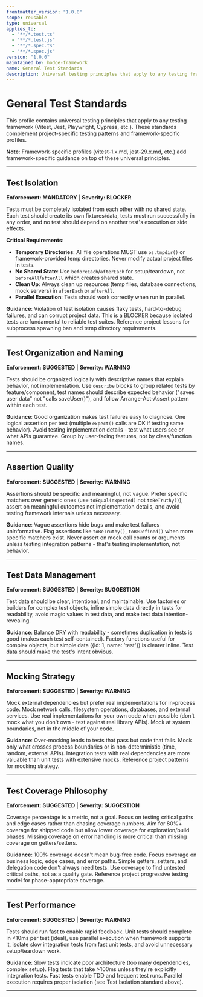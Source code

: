 ```yaml
---
frontmatter_version: "1.0.0"
scope: reusable
type: universal
applies_to:
  - "**/*.test.ts"
  - "**/*.test.js"
  - "**/*.spec.ts"
  - "**/*.spec.js"
version: "1.0.0"
maintained_by: hodge-framework
name: General Test Standards
description: Universal testing principles that apply to any testing framework - isolation, organization, quality, and performance
---
```


# General Test Standards

This profile contains universal testing principles that apply to any testing framework (Vitest, Jest, Playwright, Cypress, etc.). These standards complement project-specific testing patterns and framework-specific profiles.

**Note**: Framework-specific profiles (vitest-1.x.md, jest-29.x.md, etc.) add framework-specific guidance on top of these universal principles.

---

## Test Isolation
**Enforcement: MANDATORY** | **Severity: BLOCKER**

Tests must be completely isolated from each other with no shared state. Each test should create its own fixtures/data, tests must run successfully in any order, and no test should depend on another test's execution or side effects.

**Critical Requirements**:
- **Temporary Directories**: All file operations MUST use `os.tmpdir()` or framework-provided temp directories. Never modify actual project files in tests.
- **No Shared State**: Use `beforeEach`/`afterEach` for setup/teardown, not `beforeAll`/`afterAll` which creates shared state.
- **Clean Up**: Always clean up resources (temp files, database connections, mock servers) in `afterEach` or `afterAll`.
- **Parallel Execution**: Tests should work correctly when run in parallel.

**Guidance**: Violation of test isolation causes flaky tests, hard-to-debug failures, and can corrupt project data. This is a BLOCKER because isolated tests are fundamental to reliable test suites. Reference project lessons for subprocess spawning ban and temp directory requirements.

---

## Test Organization and Naming
**Enforcement: SUGGESTED** | **Severity: WARNING**

Tests should be organized logically with descriptive names that explain behavior, not implementation. Use `describe` blocks to group related tests by feature/component, test names should describe expected behavior ("saves user data" not "calls saveUser()"), and follow Arrange-Act-Assert pattern within each test.

**Guidance**: Good organization makes test failures easy to diagnose. One logical assertion per test (multiple `expect()` calls are OK if testing same behavior). Avoid testing implementation details - test what users see or what APIs guarantee. Group by user-facing features, not by class/function names.

---

## Assertion Quality
**Enforcement: SUGGESTED** | **Severity: WARNING**

Assertions should be specific and meaningful, not vague. Prefer specific matchers over generic ones (use `toEqual(expected)` not `toBeTruthy()`), assert on meaningful outcomes not implementation details, and avoid testing framework internals unless necessary.

**Guidance**: Vague assertions hide bugs and make test failures uninformative. Flag assertions like `toBeTruthy()`, `toBeDefined()` when more specific matchers exist. Never assert on mock call counts or arguments unless testing integration patterns - that's testing implementation, not behavior.

---

## Test Data Management
**Enforcement: SUGGESTED** | **Severity: SUGGESTION**

Test data should be clear, intentional, and maintainable. Use factories or builders for complex test objects, inline simple data directly in tests for readability, avoid magic values in test data, and make test data intention-revealing.

**Guidance**: Balance DRY with readability - sometimes duplication in tests is good (makes each test self-contained). Factory functions useful for complex objects, but simple data ({id: 1, name: 'test'}) is clearer inline. Test data should make the test's intent obvious.

---

## Mocking Strategy
**Enforcement: SUGGESTED** | **Severity: WARNING**

Mock external dependencies but prefer real implementations for in-process code. Mock network calls, filesystem operations, databases, and external services. Use real implementations for your own code when possible (don't mock what you don't own - test against real library APIs). Mock at system boundaries, not in the middle of your code.

**Guidance**: Over-mocking leads to tests that pass but code that fails. Mock only what crosses process boundaries or is non-deterministic (time, random, external APIs). Integration tests with real dependencies are more valuable than unit tests with extensive mocks. Reference project patterns for mocking strategy.

---

## Test Coverage Philosophy
**Enforcement: SUGGESTED** | **Severity: SUGGESTION**

Coverage percentage is a metric, not a goal. Focus on testing critical paths and edge cases rather than chasing coverage numbers. Aim for 80%+ coverage for shipped code but allow lower coverage for exploration/build phases. Missing coverage on error handling is more critical than missing coverage on getters/setters.

**Guidance**: 100% coverage doesn't mean bug-free code. Focus coverage on business logic, edge cases, and error paths. Simple getters, setters, and delegation code don't always need tests. Use coverage to find untested critical paths, not as a quality gate. Reference project progressive testing model for phase-appropriate coverage.

---

## Test Performance
**Enforcement: SUGGESTED** | **Severity: WARNING**

Tests should run fast to enable rapid feedback. Unit tests should complete in <10ms per test (ideal), use parallel execution when framework supports it, isolate slow integration tests from fast unit tests, and avoid unnecessary setup/teardown work.

**Guidance**: Slow tests indicate poor architecture (too many dependencies, complex setup). Flag tests that take >100ms unless they're explicitly integration tests. Fast tests enable TDD and frequent test runs. Parallel execution requires proper isolation (see Test Isolation standard above).

---